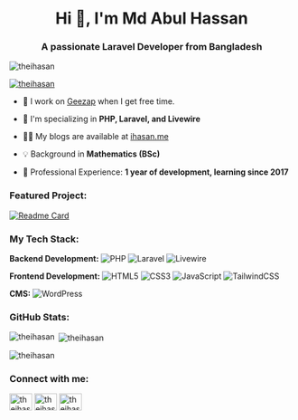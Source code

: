 <h1 align="center">Hi 👋, I'm Md Abul Hassan</h1>
<h3 align="center">A passionate Laravel Developer from Bangladesh</h3>
<p align="left"> <img src="https://komarev.com/ghpvc/?username=theihasan&label=Profile%20views&color=0e75b6&style=flat" alt="theihasan" /> </p>

<p align="left"> <a href="https://github.com/ryo-ma/github-profile-trophy"><img src="https://github-profile-trophy.vercel.app/?username=theihasan" alt="theihasan" /></a> </p>

- 🔭 I work on [Geezap](https://geezap.com) when I get free time.

- 🌱 I'm specializing in **PHP, Laravel, and Livewire**

- 👨‍💻 My blogs are available at [ihasan.me](https://ihasan.me)

- 💡 Background in **Mathematics (BSc)**

- 💼 Professional Experience: **1 year of development, learning since 2017**

### Featured Project:

[![Readme Card](https://github-readme-stats.vercel.app/api/pin/?username=theihasan&repo=geezap&theme=radical)](https://github.com/theihasan/geezap)

### My Tech Stack:

**Backend Development:**
![PHP](https://img.shields.io/badge/PHP-777BB4?style=flat&logo=php&logoColor=white)
![Laravel](https://img.shields.io/badge/Laravel-FF2D20?style=flat&logo=laravel&logoColor=white)
![Livewire](https://img.shields.io/badge/Livewire-4E56A6?style=flat&logo=livewire&logoColor=white)

**Frontend Development:**
![HTML5](https://img.shields.io/badge/HTML5-E34F26?style=flat&logo=html5&logoColor=white)
![CSS3](https://img.shields.io/badge/CSS3-1572B6?style=flat&logo=css3&logoColor=white)
![JavaScript](https://img.shields.io/badge/JavaScript-F7DF1E?style=flat&logo=javascript&logoColor=black)
![TailwindCSS](https://img.shields.io/badge/Tailwind_CSS-38B2AC?style=flat&logo=tailwind-css&logoColor=white)

**CMS:**
![WordPress](https://img.shields.io/badge/WordPress-21759B?style=flat&logo=wordpress&logoColor=white)

### GitHub Stats:

<p><img align="left" src="https://github-readme-stats.vercel.app/api/top-langs?username=theihasan&show_icons=true&locale=en&layout=compact&theme=radical" alt="theihasan" /></p>

<p>&nbsp;<img align="center" src="https://github-readme-stats.vercel.app/api?username=theihasan&show_icons=true&locale=en&theme=radical" alt="theihasan" /></p>

<p><img align="center" src="https://github-readme-streak-stats.herokuapp.com/?user=theihasan&theme=radical" alt="theihasan" /></p>


### Connect with me:
<p align="left">
<a href="https://twitter.com/theihasan" target="blank"><img align="center" src="https://raw.githubusercontent.com/rahuldkjain/github-profile-readme-generator/master/src/images/icons/Social/twitter.svg" alt="theihasan" height="30" width="40" /></a>
<a href="https://linkedin.com/in/theihasan" target="blank"><img align="center" src="https://raw.githubusercontent.com/rahuldkjain/github-profile-readme-generator/master/src/images/icons/Social/linked-in-alt.svg" alt="theihasan" height="30" width="40" /></a>
<a href="https://fb.com/theihasan" target="blank"><img align="center" src="https://raw.githubusercontent.com/rahuldkjain/github-profile-readme-generator/master/src/images/icons/Social/facebook.svg" alt="theihasan" height="30" width="40" /></a>
</p>
